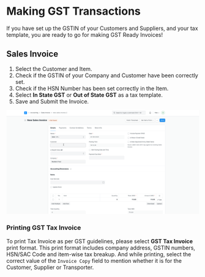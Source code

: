# Making GST Transactions
If you have set up the GSTIN of your Customers and Suppliers, and your tax template, you are ready to go for making GST Ready Invoices!

## Sales Invoice
1. Select the Customer and Item.
2. Check if the GSTIN of your Company and Customer have been correctly set.
3. Check if the HSN Number has been set correctly in the Item.
4. Select  **In State GST** or **Out of State GST** as a tax template.
5. Save and Submit the Invoice.

![GST Invoice](./assets/gst_invoice.gif)

### Printing GST Tax Invoice  
To print Tax Invoice as per GST guidelines, please select **GST Tax Invoice** print format. This print format includes company address, GSTIN numbers, HSN/SAC Code and item-wise tax breakup. And while printing, select the correct value of the `Invoice Copy` field to mention whether it is for the Customer, Supplier or Transporter.
